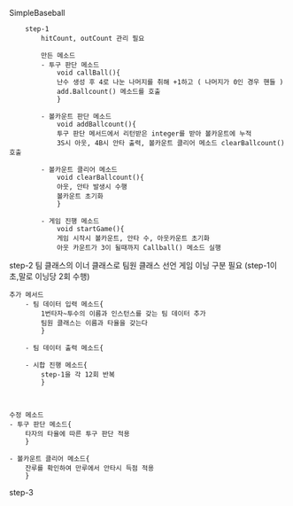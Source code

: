 SimpleBaseball
        
        step-1
            hitCount, outCount 관리 필요
        
            만든 메소드
            - 투구 판단 메소드
                void callBall(){
                난수 생성 후 4로 나눈 나머지를 취해 +1하고 ( 나머지가 0인 경우 핸들 )
                add.Ballcount() 메소드를 호출
                }  
                
            - 볼카운트 판단 메소드 
                void addBallcount(){
                투구 판단 메서드에서 리턴받은 integer를 받아 볼카운트에 누적
                3S시 아웃, 4B시 안타 출력, 볼카운트 클리어 메소드 clearBallcount() 호출
                
            - 볼카운트 클리어 메소드
                void clearBallcount(){
                아웃, 안타 발생시 수행
                볼카운트 초기화
                }
                
            - 게임 진행 메소드
                void startGame(){
                게임 시작시 볼카운트, 안타 수, 아웃카운트 초기화
                아웃 카운트가 3이 될때까지 Callball() 메소드 실행
                
step-2
    팀 클래스의 이너 클래스로 팀원 클래스 선언
    게임 이닝 구분 필요 (step-1이 초,말로 이닝당 2회 수행)
    
    추가 메서드
        - 팀 데이터 입력 메소드{
            1번타자~투수의 이름과 인스턴스를 갖는 팀 데이터 추가
            팀원 클래스는 이름과 타율을 갖는다
            }
            
        - 팀 데이터 출력 메소드{
                
        - 시합 진행 메소드{
            step-1을 각 12회 반복
            }
            

        
    수정 메소드
    - 투구 판단 메소드{
        타자의 타율에 따른 투구 판단 적용
        }
        
    - 볼카운트 클리어 메소드{
        잔루를 확인하여 만루에서 안타시 득점 적용
        }
        
    
        
       
step-3